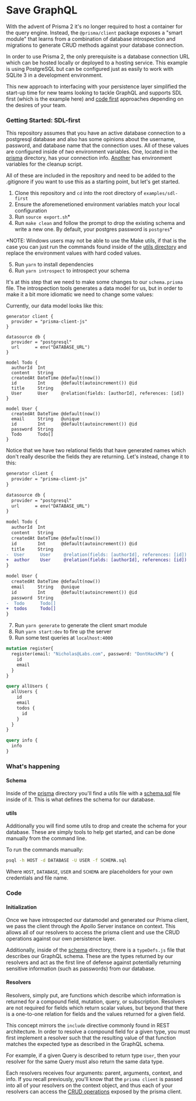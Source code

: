 # Save GraphQL

With the advent of Prisma 2 it's no longer required to host a container for the query engine. Instead, the `@prisma/client` package exposes a "smart module" that learns from a combination of database introspection and migrations to generate CRUD methods against your database connection.

In order to use Prisma 2, the only prerequisite is a database connection URL which can be hosted locally or deployed to a hosting service. This example is using PostgreSQL but can be configured just as easily to work with SQLite 3 in a development environment.

This new approach to interfacing with your persistence layer simplified the start-up time for new teams looking to tackle GraphQL and supports SDL first (which is the example here) and [code first][2] approaches depending on the desires of your team.

### Getting Started: SDL-first

This repository assumes that you have an active database connection to a postgresql database and also has some opinions about the username, password, and database name that the connection uses. All of these values are configured inside of *two* environment variables. One, located in the [prisma](/prisma/.env) directory, has your connection info. [Another](.env) has environment variables for the cleanup script.

All of these are included in the repository and need to be added to the .gitignore if you want to use this as a starting point, but let's get started.

1. Clone this repository and `cd` into the root directory of `examples/sdl-first`
2. Ensure the aforemenetioned environment variables match your local configuration
3. Run `source export.sh`*
4. Run `make clean` and follow the prompt to drop the existing schema and write a new one. By default, your postgres password is `postgres`*

*NOTE: Windows users may not be able to use the Make utils, if that is the case you can just run the commands found inside of the [utils directory](./prisma/utils/clean.sh) and replace the environment values with hard coded values.

5. Run `yarn` to install dependencies
6. Run `yarn introspect` to introspect your schema

It's at this step that we need to make some changes to our `schema.prisma` file. The introspection tools generates a data model for us, but in order to make it a bit more idiomatic we need to change some values:


Currently, our data model looks like this:

```
generator client {
  provider = "prisma-client-js"
}

datasource db {
  provider = "postgresql"
  url      = env("DATABASE_URL")
}

model Todo {
  authorId  Int
  content   String
  createdAt DateTime @default(now())
  id        Int      @default(autoincrement()) @id
  title     String
  User      User     @relation(fields: [authorId], references: [id])
}

model User {
  createdAt DateTime @default(now())
  email     String   @unique
  id        Int      @default(autoincrement()) @id
  password  String
  Todo      Todo[]
}
```

Notice that we have two relational fields that have generated names which don't really describe the fields they are returning. Let's instead, change it to this:

```diff
generator client {
  provider = "prisma-client-js"
}

datasource db {
  provider = "postgresql"
  url      = env("DATABASE_URL")
}

model Todo {
  authorId  Int
  content   String
  createdAt DateTime @default(now())
  id        Int      @default(autoincrement()) @id
  title     String
-  User      User     @relation(fields: [authorId], references: [id])
+  author    User     @relation(fields: [authorId], references: [id])
}

model User {
  createdAt DateTime @default(now())
  email     String   @unique
  id        Int      @default(autoincrement()) @id
  password  String
-  Todo      Todo[]
+  todos     Todo[]
}
```

7. Run `yarn generate` to generate the client smart module
8. Run `yarn start:dev` to fire up the server
9. Run some test queries at `localhost:4000`

```graphql
mutation register{
  register(email: "Nicholas@Labs.com", password: "DontHackMe") {
    id
    email
  }
}

query allUsers {
  allUsers {
    id
    email
    todos {
      id
    }
  }
}

query info {
  info
}
```

### What's happening

#### Schema

Inside of the [prisma](./prisma) directory you'll find a utils file with a [schema.sql](/prisma/utils/schema.sql) file inside of it. This is what defines the schema for our database.

#### utils

Additionally you will find some utils to drop and create the schema for your database. These are simply tools to help get started, and can be done manually from the command line.

To run the commands manually:

```bash
psql -h HOST -d DATABASE -U USER -f SCHEMA.sql
```

Where `HOST`, `DATABASE`, `USER` and `SCHEMA` are placeholders for your own credentials and file name.

### Code

#### Initialization

Once we have introspected our datamodel and generated our Prisma client, we pass the client through the Apollo Server instance on context. This allows all of our resolvers to access the prisma client and use the CRUD operations against our own persistence layer.

Additionally, inside of the [schema](./src/schema) directory, there is a `typeDefs.js` file that describes our GraphQL schema. These are the types returned by our resolvers and act as the first line of defense against potentially returning sensitive information (such as passwords) from our database.

#### Resolvers

Resolvers, simply put, are functions which describe which information is returned for a compound field, mutation, query, or subscription. Resolvers are not required for fields which return scalar values, but beyond that there is a one-to-one relation for fields and the values returned for a given field.

This concept mirrors the `include` directive commonly found in REST architecture. In order to resolve a compound field for a given type, you must first implement a resolver such that the resulting value of that function matches the expected type as described in the GraphQL schema.

For example, if a given Query is described to return type `User`, then your resolver for the same Query must also return the same data type.

Each resolvers receives four arguments: parent, arguments, context, and info. If you recall previously, you'll know that the `prisma client` is passed into all of your resolvers on the context object, and thus each of your resolvers can access the [CRUD operations](https://www.prisma.io/docs/reference/tools-and-interfaces/prisma-client/crud/) exposed by the prisma client.

[2]: https://www.prisma.io/blog/the-problems-of-schema-first-graphql-development-x1mn4cb0tyl3
